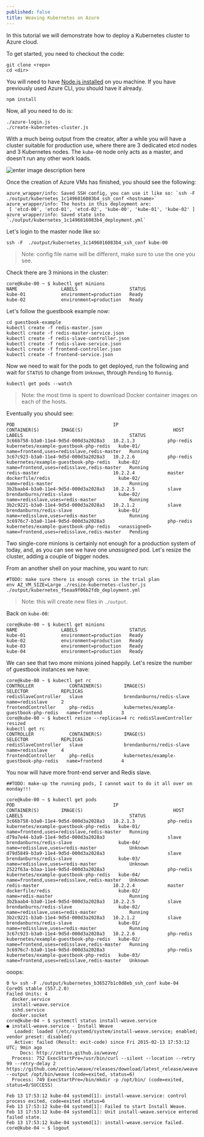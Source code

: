 ```yaml
---
published: false
title: Weaving Kubernetes on Azure
---
```


In this tutorial we will demonstrate how to deploy a Kubernetes cluster to Azure cloud.

To get started, you need to checkout the code:

```
git clone <repo>
cd <dir>
```

You will need to have [Node.js installed](http://nodejs.org/download/) on you machine. If you have previously used Azure CLI, you should have it already.

```
npm install
```

Now, all you need to do is:

```
./azure-login.js
./create-kubernetes-cluster.js
```

With a much being output from the creator, after a while you will have a cluster suitable for production use, where there are 3 dedicated etcd nodes and 3 Kubernetes nodes. The `kube-00` node only acts as a master, and doesn't run any other work loads.

![enter image description here](https://www.dropbox.com/s/v12rr2hzinjwr1a/Screenshot%202015-02-13%2008.00.10.png?dl=1)

Once the creation of Azure VMs has finished, you should see the following:

```
azure_wrapper/info: Saved SSH config, you can use it like so: `ssh -F  ./output/kubernetes_1c1496016083b4_ssh_conf <hostname>`
azure_wrapper/info: The hosts in this deployment are:
 [ 'etcd-00', 'etcd-01', 'etcd-02', 'kube-00', 'kube-01', 'kube-02' ]
azure_wrapper/info: Saved state into `./output/kubernetes_1c1496016083b4_deployment.yml`
```

Let's login to the master node like so:
```
ssh -F  ./output/kubernetes_1c1496016083b4_ssh_conf kube-00
```
> Note: config file name will be different, make sure to use the one you see.

Check there are 3 minions in the cluster:
```
core@kube-00 ~ $ kubectl get minions
NAME                LABELS                   STATUS
kube-01             environment=production   Ready
kube-02             environment=production   Ready
```

Let's follow the guestbook example now:
```
cd guestbook-example
kubectl create -f redis-master.json
kubectl create -f redis-master-service.json
kubectl create -f redis-slave-controller.json
kubectl create -f redis-slave-service.json
kubectl create -f frontend-controller.json
kubectl create -f frontend-service.json
```

Now we need to wait for the pods to get deployed, run the following and wait for `STATUS` to change from `Unknown`, through `Pending` to `Runnig`. 
```
kubectl get pods --watch
```
> Note: the most time is spent to download Docker container images on each of the hosts.

Eventually you should see:
```
POD                                    IP                  CONTAINER(S)        IMAGE(S)                                 HOST                LABELS                                       STATUS
3c66b758-b3a0-11e4-9d5d-000d3a2028a3   10.2.1.3            php-redis           kubernetes/example-guestbook-php-redis   kube-01/            name=frontend,uses=redisslave,redis-master   Running
3c67c923-b3a0-11e4-9d5d-000d3a2028a3   10.2.2.6            php-redis           kubernetes/example-guestbook-php-redis   kube-02/            name=frontend,uses=redisslave,redis-master   Running
redis-master                           10.2.2.4            master              dockerfile/redis                         kube-02/            name=redis-master                            Running
3b2baab4-b3a0-11e4-9d5d-000d3a2028a3   10.2.2.5            slave               brendanburns/redis-slave                 kube-02/            name=redisslave,uses=redis-master            Running
3b2c9221-b3a0-11e4-9d5d-000d3a2028a3   10.2.1.2            slave               brendanburns/redis-slave                 kube-01/            name=redisslave,uses=redis-master            Running
3c6976c7-b3a0-11e4-9d5d-000d3a2028a3                       php-redis           kubernetes/example-guestbook-php-redis   <unassigned>        name=frontend,uses=redisslave,redis-master   Pending
```

Two single-core minions is certainly not enough for a production system of today, and, as you can see we have one _unassigned_ pod. Let's resize the cluster, adding a couple of bigger nodes.

From an another shell on your machine, you want to run:
```
#TODO: make sure there is enough cores in the trial plan
env AZ_VM_SIZE=Large ./resize-kubernetes-cluster.js ./output/kubernetes_f5eaa9f06b2fdb_deployment.yml
```
> Note: this will create new files in `./output`.

Back on `kube-00`:
```
core@kube-00 ~ $ kubectl get minions
NAME                LABELS                   STATUS
kube-01             environment=production   Ready
kube-02             environment=production   Ready
kube-03             environment=production   Ready
kube-04             environment=production   Ready
```

We can see that two more minions joined happily. Let's resize the number of guestbook instances we have:

```
core@kube-00 ~ $ kubectl get rc
CONTROLLER             CONTAINER(S)        IMAGE(S)                                 SELECTOR            REPLICAS
redisSlaveController   slave               brendanburns/redis-slave                 name=redisslave     2
frontendController     php-redis           kubernetes/example-guestbook-php-redis   name=frontend       3
core@kube-00 ~ $ kubectl resize --replicas=4 rc redisSlaveController
resized
kubectl get rc
CONTROLLER             CONTAINER(S)        IMAGE(S)                                 SELECTOR            REPLICAS
redisSlaveController   slave               brendanburns/redis-slave                 name=redisslave     4
frontendController     php-redis           kubernetes/example-guestbook-php-redis   name=frontend       4

```

You now will have more front-end server and Redis slave.

```
##TODO: make-up the running pods, I cannot wait to do it all over on monday!!!

core@kube-00 ~ $ kubectl get pods
POD                                    IP                  CONTAINER(S)        IMAGE(S)                                 HOST                LABELS                                       STATUS
3c66b758-b3a0-11e4-9d5d-000d3a2028a3   10.2.1.3            php-redis           kubernetes/example-guestbook-php-redis   kube-01/            name=frontend,uses=redisslave,redis-master   Running
d79a7e44-b3a9-11e4-9d5d-000d3a2028a3                       slave               brendanburns/redis-slave                 kube-04/            name=redisslave,uses=redis-master            Unknown
d79d5849-b3a9-11e4-9d5d-000d3a2028a3                       slave               brendanburns/redis-slave                 kube-03/            name=redisslave,uses=redis-master            Unknown
2522f63a-b3aa-11e4-9d5d-000d3a2028a3                       php-redis           kubernetes/example-guestbook-php-redis   kube-04/            name=frontend,uses=redisslave,redis-master   Unknown
redis-master                           10.2.2.4            master              dockerfile/redis                         kube-02/            name=redis-master                            Running
3b2baab4-b3a0-11e4-9d5d-000d3a2028a3   10.2.2.5            slave               brendanburns/redis-slave                 kube-02/            name=redisslave,uses=redis-master            Running
3b2c9221-b3a0-11e4-9d5d-000d3a2028a3   10.2.1.2            slave               brendanburns/redis-slave                 kube-01/            name=redisslave,uses=redis-master            Running
3c67c923-b3a0-11e4-9d5d-000d3a2028a3   10.2.2.6            php-redis           kubernetes/example-guestbook-php-redis   kube-02/            name=frontend,uses=redisslave,redis-master   Running
3c6976c7-b3a0-11e4-9d5d-000d3a2028a3                       php-redis           kubernetes/example-guestbook-php-redis   kube-03/            name=frontend,uses=redisslave,redis-master   Unknown
```


ooops:
```
0 %> ssh -F ./output/kubernetes_b36527b1c0d8eb_ssh_conf kube-04
CoreOS stable (557.2.0)
Failed Units: 4
  docker.service
  install-weave.service
  sshd.service
  docker.socket
core@kube-04 ~ $ systemctl status install-weave.service
● install-weave.service - Install Weave
   Loaded: loaded (/etc/systemd/system/install-weave.service; enabled; vendor preset: disabled)
   Active: failed (Result: exit-code) since Fri 2015-02-13 17:53:12 UTC; 9min ago
     Docs: http://zettio.github.io/weave/
  Process: 752 ExecStartPre=/usr/bin/curl --silent --location --retry 99 --retry-delay 2 https://github.com/zettio/weave/releases/download/latest_release/weave --output /opt/bin/weave (code=exited, status=6)
  Process: 749 ExecStartPre=/bin/mkdir -p /opt/bin/ (code=exited, status=0/SUCCESS)

Feb 13 17:53:12 kube-04 systemd[1]: install-weave.service: control process exited, code=exited status=6
Feb 13 17:53:12 kube-04 systemd[1]: Failed to start Install Weave.
Feb 13 17:53:12 kube-04 systemd[1]: Unit install-weave.service entered failed state.
Feb 13 17:53:12 kube-04 systemd[1]: install-weave.service failed.
core@kube-04 ~ $ logout
```


